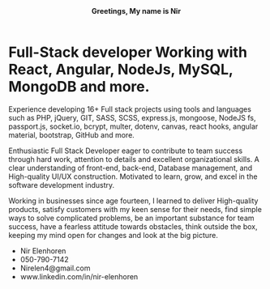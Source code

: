 <!DOCTYPE html>
<html lang="en">

<head>
    <meta charset="UTF-8">
    <meta http-equiv="X-UA-Compatible" content="IE=edge">
    <meta name="viewport" content="width=device-width, initial-scale=1.0">
</head>

<body>
  <header><Strong>Greetings, My name is Nir</strong></header>
  <h1>Full-Stack developer Working with React, Angular, NodeJs, MySQL, MongoDB and more.</h1>
  
  Experience developing 16+ Full stack projects using tools and languages such as 
  PHP,  jQuery, GIT, SASS, SCSS, express.js, mongoose, NodeJS fs, passport.js, socket.io, bcrypt, multer, dotenv, canvas, react hooks, angular material, bootstrap, GitHub and more.

  Enthusiastic Full Stack Developer eager to contribute to team success through hard work, attention to details and excellent organizational skills.
  A clear understanding of front-end, back-end, Database management, and High-quality UI/UX construction.
  Motivated to learn, grow, and excel in the software development industry.

  Working in businesses since age fourteen, I learned to deliver High-quality products, satisfy customers with my keen sense for their needs,
  find simple ways to solve complicated problems, be an important substance for team success, have a fearless attitude towards obstacles,
  think outside the box, keeping my mind open for changes and look at the big picture.
  <ul>
  <li>Nir Elenhoren</li>
  <li>050-790-7142</li>
  <li>Nirelen4@gmail.com</li>
  <li>www.linkedin.com/in/nir-elenhoren</li>
  </ul>
</body>

</html>

<!---
nirossss/nirossss is a ✨ special ✨ repository because its `README.md` (this file) appears on your GitHub profile.
You can click the Preview link to take a look at your changes.
--->
